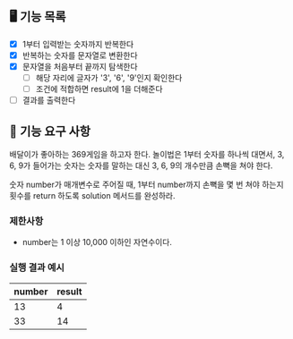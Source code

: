  ## 🖥 기능 목록
- [x] 1부터 입력받는 숫자까지 반복한다
- [x] 반복하는 숫자를 문자열로 변환한다
- [x] 문자열을 처음부터 끝까지 탐색한다
  - [ ] 해당 자리에 글자가 '3', '6', '9'인지 확인한다
  - [ ] 조건에 적합하면 result에 1을 더해준다
- [ ] 결과를 출력한다

## 🚀 기능 요구 사항

배달이가 좋아하는 369게임을 하고자 한다. 놀이법은 1부터 숫자를 하나씩 대면서, 3, 6, 9가 들어가는 숫자는 숫자를 말하는 대신 3, 6, 9의 개수만큼 손뼉을 쳐야 한다.

숫자 number가 매개변수로 주어질 때, 1부터 number까지 손뼉을 몇 번 쳐야 하는지 횟수를 return 하도록 solution 메서드를 완성하라.

### 제한사항

- number는 1 이상 10,000 이하인 자연수이다.

### 실행 결과 예시

| number | result |
| --- | --- |
| 13 | 4 |
| 33 | 14 |
